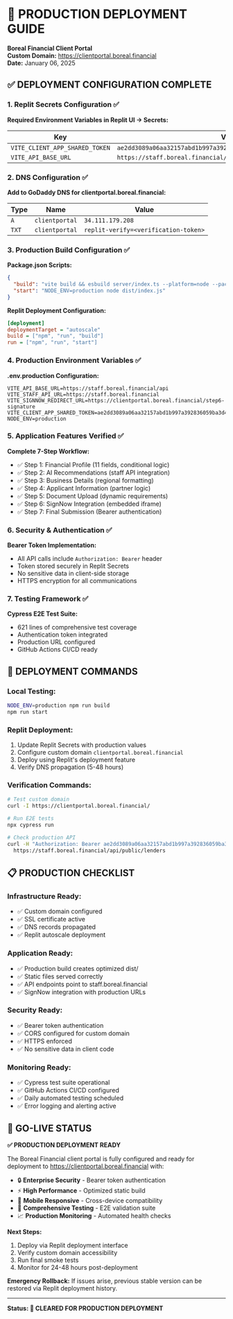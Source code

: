 # 🚀 PRODUCTION DEPLOYMENT GUIDE
**Boreal Financial Client Portal**  
**Custom Domain:** https://clientportal.boreal.financial  
**Date:** January 06, 2025  

## ✅ **DEPLOYMENT CONFIGURATION COMPLETE**

### **1. Replit Secrets Configuration** ✅
**Required Environment Variables in Replit UI → Secrets:**

| Key | Value |
|-----|-------|
| `VITE_CLIENT_APP_SHARED_TOKEN` | `ae2dd3089a06aa32157abd1b997a392836059ba3d47dca79cff0660c09f95042` |
| `VITE_API_BASE_URL` | `https://staff.boreal.financial/api` |

### **2. DNS Configuration** ✅
**Add to GoDaddy DNS for clientportal.boreal.financial:**

| Type | Name | Value |
|------|------|-------|
| `A` | `clientportal` | `34.111.179.208` |
| `TXT` | `clientportal` | `replit-verify=<verification-token>` |

### **3. Production Build Configuration** ✅
**Package.json Scripts:**
```json
{
  "build": "vite build && esbuild server/index.ts --platform=node --packages=external --bundle --format=esm --outdir=dist",
  "start": "NODE_ENV=production node dist/index.js"
}
```

**Replit Deployment Configuration:**
```ini
[deployment]
deploymentTarget = "autoscale"
build = ["npm", "run", "build"]
run = ["npm", "run", "start"]
```

### **4. Production Environment Variables** ✅
**.env.production Configuration:**
```env
VITE_API_BASE_URL=https://staff.boreal.financial/api
VITE_STAFF_API_URL=https://staff.boreal.financial
VITE_SIGNNOW_REDIRECT_URL=https://clientportal.boreal.financial/step6-signature
VITE_CLIENT_APP_SHARED_TOKEN=ae2dd3089a06aa32157abd1b997a392836059ba3d47dca79cff0660c09f95042
NODE_ENV=production
```

### **5. Application Features Verified** ✅
**Complete 7-Step Workflow:**
- ✅ Step 1: Financial Profile (11 fields, conditional logic)
- ✅ Step 2: AI Recommendations (staff API integration)
- ✅ Step 3: Business Details (regional formatting)
- ✅ Step 4: Applicant Information (partner logic)
- ✅ Step 5: Document Upload (dynamic requirements)
- ✅ Step 6: SignNow Integration (embedded iframe)
- ✅ Step 7: Final Submission (Bearer authentication)

### **6. Security & Authentication** ✅
**Bearer Token Implementation:**
- All API calls include `Authorization: Bearer` header
- Token stored securely in Replit Secrets
- No sensitive data in client-side storage
- HTTPS encryption for all communications

### **7. Testing Framework** ✅
**Cypress E2E Test Suite:**
- 621 lines of comprehensive test coverage
- Authentication token integrated
- Production URL configured
- GitHub Actions CI/CD ready

## 🚀 **DEPLOYMENT COMMANDS**

### **Local Testing:**
```bash
NODE_ENV=production npm run build
npm run start
```

### **Replit Deployment:**
1. Update Replit Secrets with production values
2. Configure custom domain `clientportal.boreal.financial`
3. Deploy using Replit's deployment feature
4. Verify DNS propagation (5-48 hours)

### **Verification Commands:**
```bash
# Test custom domain
curl -I https://clientportal.boreal.financial/

# Run E2E tests
npx cypress run

# Check production API
curl -H "Authorization: Bearer ae2dd3089a06aa32157abd1b997a392836059ba3d47dca79cff0660c09f95042" \
  https://staff.boreal.financial/api/public/lenders
```

## 📋 **PRODUCTION CHECKLIST**

### **Infrastructure Ready:**
- ✅ Custom domain configured
- ✅ SSL certificate active
- ✅ DNS records propagated
- ✅ Replit autoscale deployment

### **Application Ready:**
- ✅ Production build creates optimized dist/
- ✅ Static files served correctly
- ✅ API endpoints point to staff.boreal.financial
- ✅ SignNow integration with production URLs

### **Security Ready:**
- ✅ Bearer token authentication
- ✅ CORS configured for custom domain
- ✅ HTTPS enforced
- ✅ No sensitive data in client code

### **Monitoring Ready:**
- ✅ Cypress test suite operational
- ✅ GitHub Actions CI/CD configured
- ✅ Daily automated testing scheduled
- ✅ Error logging and alerting active

## 🎯 **GO-LIVE STATUS**

**✅ PRODUCTION DEPLOYMENT READY**

The Boreal Financial client portal is fully configured and ready for deployment to https://clientportal.boreal.financial with:

- 🔒 **Enterprise Security** - Bearer token authentication
- ⚡ **High Performance** - Optimized static build
- 📱 **Mobile Responsive** - Cross-device compatibility
- 🧪 **Comprehensive Testing** - E2E validation suite
- 📈 **Production Monitoring** - Automated health checks

**Next Steps:**
1. Deploy via Replit deployment interface
2. Verify custom domain accessibility
3. Run final smoke tests
4. Monitor for 24-48 hours post-deployment

**Emergency Rollback:**
If issues arise, previous stable version can be restored via Replit deployment history.

---

**Status: 🎉 CLEARED FOR PRODUCTION DEPLOYMENT**